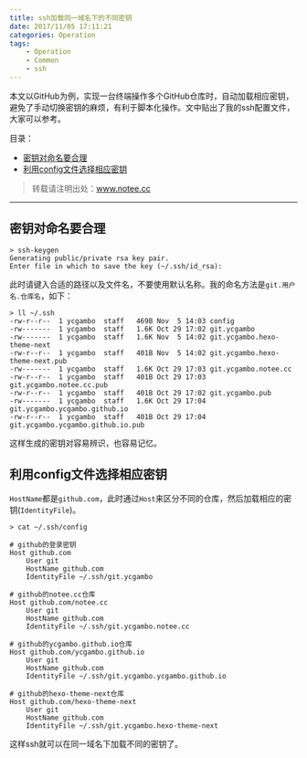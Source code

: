 ```yaml
---
title: ssh加载同一域名下的不同密钥
date: 2017/11/05 17:11:21
categories: Operation
tags:
    - Operation
    - Common
    - ssh
---
```


本文以GitHub为例，实现一台终端操作多个GitHub仓库时，自动加载相应密钥，避免了手动切换密钥的麻烦，有利于脚本化操作。文中贴出了我的ssh配置文件，大家可以参考。

目录：
<!-- MarkdownTOC -->

- [密钥对命名要合理](#%E5%AF%86%E9%92%A5%E5%AF%B9%E5%91%BD%E5%90%8D%E8%A6%81%E5%90%88%E7%90%86)
- [利用config文件选择相应密钥](#%E5%88%A9%E7%94%A8config%E6%96%87%E4%BB%B6%E9%80%89%E6%8B%A9%E7%9B%B8%E5%BA%94%E5%AF%86%E9%92%A5)

<!-- /MarkdownTOC -->

<!-- more -->

> 转载请注明出处：<a id="reproduction_link">www.notee.cc</a>

<script type="text/javascript">document.getElementById('reproduction_link').innerHTML = window.location.href;document.getElementById('reproduction_link').href = window.location.href;</script>

<hr>

<a name="%E5%AF%86%E9%92%A5%E5%AF%B9%E5%91%BD%E5%90%8D%E8%A6%81%E5%90%88%E7%90%86"></a>
## 密钥对命名要合理

```
> ssh-keygen
Generating public/private rsa key pair.
Enter file in which to save the key (~/.ssh/id_rsa):
```

此时请键入合适的路径以及文件名，不要使用默认名称。我的命名方法是`git.用户名.仓库名`，如下：

```
> ll ~/.ssh
-rw-r--r--  1 ycgambo  staff   469B Nov  5 14:03 config
-rw-------  1 ycgambo  staff   1.6K Oct 29 17:02 git.ycgambo
-rw-------  1 ycgambo  staff   1.6K Nov  5 14:02 git.ycgambo.hexo-theme-next
-rw-r--r--  1 ycgambo  staff   401B Nov  5 14:02 git.ycgambo.hexo-theme-next.pub
-rw-------  1 ycgambo  staff   1.6K Oct 29 17:03 git.ycgambo.notee.cc
-rw-r--r--  1 ycgambo  staff   401B Oct 29 17:03 git.ycgambo.notee.cc.pub
-rw-r--r--  1 ycgambo  staff   401B Oct 29 17:02 git.ycgambo.pub
-rw-------  1 ycgambo  staff   1.6K Oct 29 17:04 git.ycgambo.ycgambo.github.io
-rw-r--r--  1 ycgambo  staff   401B Oct 29 17:04 git.ycgambo.ycgambo.github.io.pub
```

这样生成的密钥对容易辨识，也容易记忆。

<a name="%E5%88%A9%E7%94%A8config%E6%96%87%E4%BB%B6%E9%80%89%E6%8B%A9%E7%9B%B8%E5%BA%94%E5%AF%86%E9%92%A5"></a>
## 利用config文件选择相应密钥

`HostName`都是`github.com`，此时通过`Host`来区分不同的仓库，然后加载相应的密钥(`IdentityFile`)。

```
> cat ~/.ssh/config

# github的登录密钥
Host github.com
    User git
    HostName github.com
    IdentityFile ~/.ssh/git.ycgambo

# github的notee.cc仓库
Host github.com/notee.cc
    User git
    HostName github.com
    IdentityFile ~/.ssh/git.ycgambo.notee.cc

# github的ycgambo.github.io仓库
Host github.com/ycgambo.github.io
    User git
    HostName github.com
    IdentityFile ~/.ssh/git.ycgambo.ycgambo.github.io

# github的hexo-theme-next仓库
Host github.com/hexo-theme-next
    User git
    HostName github.com
    IdentityFile ~/.ssh/git.ycgambo.hexo-theme-next
```

这样ssh就可以在同一域名下加载不同的密钥了。
